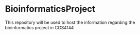 # BioinformaticsProject
This repository will be used to host the information regarding the bioinformatics project in CGS4144

